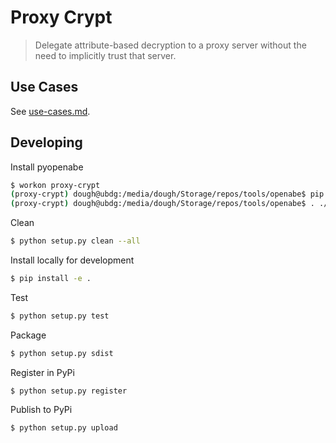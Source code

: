 # Proxy Crypt
> Delegate attribute-based decryption to a proxy server without the need to implicitly trust that server.

## Use Cases
See [use-cases.md](src/use_cases/use-cases.md).



## Developing

Install pyopenabe

```bash
$ workon proxy-crypt
(proxy-crypt) dough@ubdg:/media/dough/Storage/repos/tools/openabe$ pip install -r bindings/python/requirements.txt
(proxy-crypt) dough@ubdg:/media/dough/Storage/repos/tools/openabe$ . ./env && make -C bindings/python install
```

Clean
```sh
$ python setup.py clean --all
```

Install locally for development
```bash
$ pip install -e .
```

Test
```sh
$ python setup.py test
```


Package
```sh
$ python setup.py sdist
```

Register in PyPi
```
$ python setup.py register
```

Publish to PyPi
```
$ python setup.py upload
```
